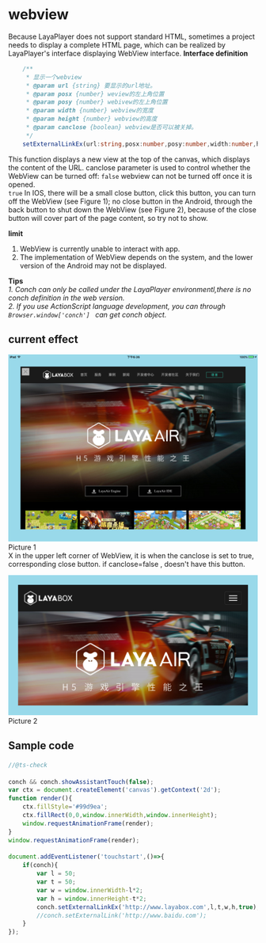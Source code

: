 
# webview
Because LayaPlayer does not support standard HTML, sometimes a project needs to display a complete HTML page, which can be realized by LayaPlayer's interface displaying WebView interface. 
**Interface definition**  
```typescript
    /**
     * 显示一个webview
     * @param url {string} 要显示的url地址。
     * @param posx {number} weview的左上角位置
     * @param posy {number} webivew的左上角位置
     * @param width {number} webview的宽度
     * @param height {number} webview的高度
     * @param canclose {boolean} webview是否可以被关掉。
     */ 
    setExternalLinkEx(url:string,posx:number,posy:number,width:number,height:number,canclose:boolean):void;
```

This function displays a new view at the top of the canvas, which displays the content of the URL. 
canclose parameter is used to control whether the WebView can be turned off:
`false` webview can not be turned off once it is opened.  
`true` In IOS, there will be a small close button, click this button, you can turn off the WebView (see Figure 1); no close button in the Android, through the back button to shut down the WebView (see Figure 2), because of the close button will cover part of the page content, so try not to show.


**limit**
1. WebView is currently unable to interact with app.
2. The implementation of WebView depends on the system, and the lower version of the Android may not be displayed.

**Tips**  
*1. Conch can only be called under the LayaPlayer environmentl,there is no conch definition in the web version.*  
*2. If you use ActionScript language development, you can through `Browser.window['conch'] ` can get conch object.*


## current effect
![ios webview](img/1.png)  
Picture 1  
X in the upper left corner of WebView, it is when the canclose is set to true, corresponding close button. if canclose=false , doesn't have this button.

![android webview](img/2.png)  
Picture 2  

## Sample code
```javascript
//@ts-check

conch && conch.showAssistantTouch(false);
var ctx = document.createElement('canvas').getContext('2d');
function render(){
    ctx.fillStyle='#99d9ea';
    ctx.fillRect(0,0,window.innerWidth,window.innerHeight);
    window.requestAnimationFrame(render);
}
window.requestAnimationFrame(render);

document.addEventListener('touchstart',()=>{
    if(conch){
        var l = 50;
        var t = 50;
        var w = window.innerWidth-l*2;
        var h = window.innerHeight-t*2;
        conch.setExternalLinkEx('http://www.layabox.com',l,t,w,h,true);
        //conch.setExternalLink('http://www.baidu.com');
    }
});
```

